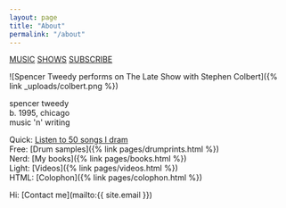 ```yaml
---
layout: page
title: "About"
permalink: "/about"
---
```


<div class="space-y-4">
    <a class="text-4xl block link" href="{% link pages/music.html %}">MUSIC</a>
    <a class="text-4xl block link" href="{% link pages/shows.html %}">SHOWS</a>
    <a class="text-4xl block link" href="[{% link pages/shows.html %}](https://spencertweedy.substack.com/)">SUBSCRIBE</a>
</div>

![Spencer Tweedy performs on The Late Show with Stephen Colbert]({% link _uploads/colbert.png %})

spencer tweedy  
b. 1995, chicago  
music \'n\' writing

Quick: [Listen to 50 songs I dram](https://lnkfi.re/50dram)  
Free: [Drum samples]({% link pages/drumprints.html %})  
Nerd: [My books]({% link pages/books.html %})  
Light: [Videos]({% link pages/videos.html %})  
HTML: [Colophon]({% link pages/colophon.html %})

Hi: [Contact me](mailto:{{ site.email }})
